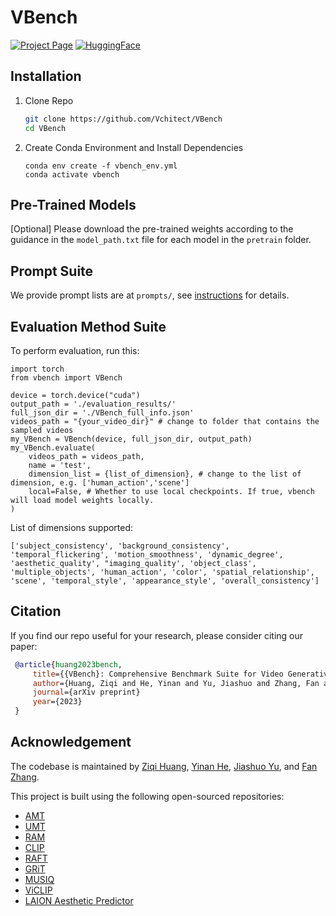 # VBench

<!-- [![arXiv](https://img.shields.io/badge/arXiv-2311.99999-b31b1b.svg)](https://arxiv.org/abs/2311.99999) -->
[![Project Page](https://img.shields.io/badge/VBench-Website-green)](https://vchitect.github.io/VBench-project/)
[![HuggingFace](https://img.shields.io/badge/%F0%9F%A4%97%20Hugging%20Face-Spaces-blue)](https://huggingface.co/spaces/VBench/T2V-Leaderboard)

## Installation

1. Clone Repo

   ```bash
   git clone https://github.com/Vchitect/VBench
   cd VBench
   ```

2. Create Conda Environment and Install Dependencies
    ```
    conda env create -f vbench_env.yml
    conda activate vbench
    ```

## Pre-Trained Models
[Optional] Please download the pre-trained weights according to the guidance in the `model_path.txt` file for each model in the `pretrain` folder.

## Prompt Suite

We provide prompt lists are at `prompts/`, see [instructions](https://github.com/Vchitect/VBench/tree/main/prompts) for details.

## Evaluation Method Suite

To perform evaluation, run this:
```
import torch
from vbench import VBench

device = torch.device("cuda")
output_path = './evaluation_results/'
full_json_dir = './VBench_full_info.json'
videos_path = "{your_video_dir}" # change to folder that contains the sampled videos
my_VBench = VBench(device, full_json_dir, output_path)
my_VBench.evaluate(
    videos_path = videos_path,
    name = 'test',
    dimension_list = {list_of_dimension}, # change to the list of dimension, e.g. ['human_action','scene']
    local=False, # Whether to use local checkpoints. If true, vbench will load model weights locally.
)
```

List of dimensions supported:
```
['subject_consistency', 'background_consistency', 'temporal_flickering', 'motion_smoothness', 'dynamic_degree', 'aesthetic_quality', "imaging_quality', 'object_class', 'multiple_objects', 'human_action', 'color', 'spatial_relationship', 'scene', 'temporal_style', 'appearance_style', 'overall_consistency']
```

## Citation

   If you find our repo useful for your research, please consider citing our paper:

   ```bibtex
    @article{huang2023bench,
        title={{VBench}: Comprehensive Benchmark Suite for Video Generative Models},
        author={Huang, Ziqi and He, Yinan and Yu, Jiashuo and Zhang, Fan and Si, Chenyang and Jiang, Yuming and Zhang, Yuanhan and Wu, Tianxing and Jin, Qingyang and Chanpaisit, Nattapol and Wang, Yaohui and Chen, Xinyuan and Wang, Limin and Lin, Dahua and Qiao, Yu and Liu, Ziwei}
        journal={arXiv preprint}
        year={2023}
    }
   ```


## Acknowledgement

The codebase is maintained by [Ziqi Huang](https://ziqihuangg.github.io/), [Yinan He](https://github.com/yinanhe), [Jiashuo Yu](https://scholar.google.com/citations?user=iH0Aq0YAAAAJ&hl=zh-CN), and [Fan Zhang](https://github.com/zhangfan-p).

This project is built using the following open-sourced repositories:
- [AMT](https://github.com/MCG-NKU/AMT/)
- [UMT](https://github.com/OpenGVLab/unmasked_teacher)
- [RAM](https://github.com/xinyu1205/recognize-anything)
- [CLIP](https://github.com/openai/CLIP)
- [RAFT](https://github.com/princeton-vl/RAFT)
- [GRiT](https://github.com/JialianW/GRiT)
- [MUSIQ](https://github.com/chaofengc/IQA-PyTorch/)
- [ViCLIP](https://github.com/OpenGVLab/InternVideo/tree/main/Data/InternVid)
- [LAION Aesthetic Predictor](https://github.com/LAION-AI/aesthetic-predictor)
